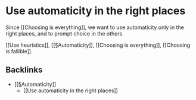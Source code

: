 # Use automaticity in the right places
Since [[Choosing is everything]], we want to use automaticity only in the right places, and to prompt choice in the others 

[[Use heuristics]], [[§Automaticity]], [[Choosing is everything]], [[Choosing is fallible]].

## Backlinks
* [[§Automaticity]]
	* [[Use automaticity in the right places]]

<!-- #p1 -->

<!-- {BearID:E2BEB360-2AC3-4275-A439-33241BB848AF-592-000000647A0CF39D} -->
